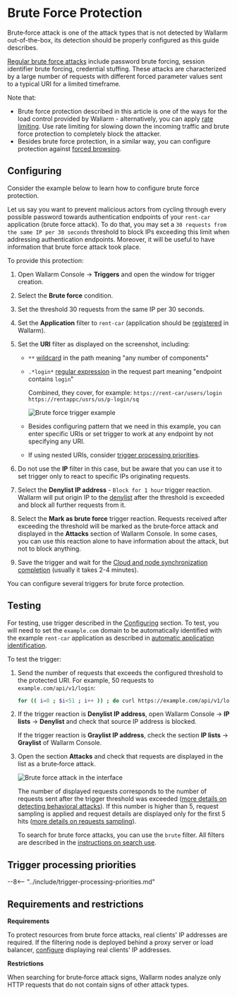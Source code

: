 # Brute Force Protection

Brute‑force attack is one of the attack types that is not detected by Wallarm out-of-the-box, its detection should be properly configured as this guide describes.

[Regular brute force attacks](../../attacks-vulns-list.md#brute-force-attack) include password brute forcing, session identifier brute forcing, credential stuffing. These attacks are characterized by a large number of requests with different forced parameter values sent to a typical URI for a limited timeframe.

Note that:

* Brute force protection described in this article is one of the ways for the load control provided by Wallarm - alternatively, you can apply [rate limiting](../../user-guides/rules/rate-limiting.md). Use rate limiting for slowing down the incoming traffic and brute force protection to completely block the attacker.
* Besides brute force protection, in a similar way, you can configure protection against [forced browsing](protecting-against-forcedbrowsing.md).

## Configuring

Consider the example below to learn how to configure brute force protection.

Let us say you want to prevent malicious actors from cycling through every possible password towards authentication endpoints of your `rent-car` application (brute force attack). To do that, you may set a `30 requests from the same IP per 30 seconds` threshold to block IPs exceeding this limit when addressing authentication endpoints. Moreover, it will be useful to have information that brute force attack took place.

To provide this protection:

1. Open Wallarm Console → **Triggers** and open the window for trigger creation.
1. Select the **Brute force** condition.
1. Set the threshold 30 requests from the same IP per 30 seconds.
1. Set the **Application** filter to `rent-car` (application should be [registered]() in Wallarm).
1. Set the **URI** filter as displayed on the screenshot, including:

    * `**` [wildcard](../../user-guides/rules/rules.md#using-wildcards) in the path meaning "any number of components"
    * `.*login*` [regular expression](../../user-guides/rules/rules.md#condition-type-regex) in the request part meaning "endpoint contains `login`"

        Combined, they cover, for example:
        `https://rent-car/users/login`
        `https://rentappc/usrs/us/p-login/sq`

        ![Brute force trigger example](../../images/user-guides/triggers/trigger-example6.png)
    
    * Besides configuring pattern that we need in this example, you can enter specific URIs or set trigger to work at any endpoint by not specifying any URI.
    * If using nested URIs, consider [trigger processing priorities](#trigger-processing-priorities).

1. Do not use the **IP** filter in this case, but be aware that you can use it to set trigger only to react to specific IPs originating requests.
1. Select the **Denylist IP address** - `Block for 1 hour` trigger reaction. Wallarm will put origin IP to the [denylist](../../user-guides/ip-lists/overview.md) after the threshold is exceeded and block all further requests from it.
1. Select the **Mark as brute force** trigger reaction. Requests received after exceeding the threshold will be marked as the brute‑force attack and displayed in the **Attacks** section of Wallarm Console. In some cases, you can use this reaction alone to have information about the attack, but not to block anything.
1. Save the trigger and wait for the [Cloud and node synchronization completion](../configure-cloud-node-synchronization-en.md) (usually it takes 2-4 minutes).

You can configure several triggers for brute force protection.

## Testing

For testing, use trigger described in the [Configuring](#configuring) section. To test, you will need to set the `example.com` domain to be automatically identified with the example `rent-car` application as described in [automatic application identification](../../user-guides/settings/applications.md#automatic-application-identification).

To test the trigger:

1. Send the number of requests that exceeds the configured threshold to the protected URI. For example, 50 requests to `example.com/api/v1/login`:

    ```bash
    for (( i=0 ; $i<51 ; i++ )) ; do curl https://example.com/api/v1/login ; done
    ```
1. If the trigger reaction is **Denylist IP address**, open Wallarm Console → **IP lists** → **Denylist** and check that source IP address is blocked.

    If the trigger reaction is **Graylist IP address**, check the section **IP lists** → **Graylist** of Wallarm Console.
1. Open the section **Attacks** and check that requests are displayed in the list as a brute‑force attack.

    ![Brute force attack in the interface](../../images/user-guides/events/brute-force-attack.png)

    The number of displayed requests corresponds to the number of requests sent after the trigger threshold was exceeded ([more details on detecting behavioral attacks](../../attacks-vulns-list.md#behavioral-attacks)). If this number is higher than 5, request sampling is applied and request details are displayed only for the first 5 hits ([more details on requests sampling](../../user-guides/events/analyze-attack.md#sampling-of-hits)).

    To search for brute force attacks, you can use the `brute` filter. All filters are described in the [instructions on search use](../../user-guides/search-and-filters/use-search.md).

## Trigger processing priorities
            
--8<-- "../include/trigger-processing-priorities.md"

## Requirements and restrictions

**Requirements**

To protect resources from brute force attacks, real clients' IP addresses are required. If the filtering node is deployed behind a proxy server or load balancer, [configure](../using-proxy-or-balancer-en.md) displaying real clients' IP addresses.

**Restrictions**

When searching for brute‑force attack signs, Wallarm nodes analyze only HTTP requests that do not contain signs of other attack types.
